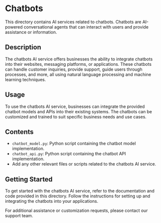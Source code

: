 # Chatbots

This directory contains AI services related to chatbots. Chatbots are AI-powered conversational agents that can interact with users and provide assistance or information.

## Description

The chatbots AI service offers businesses the ability to integrate chatbots into their websites, messaging platforms, or applications. These chatbots can handle customer inquiries, provide support, guide users through processes, and more, all using natural language processing and machine learning techniques.

## Usage

To use the chatbots AI service, businesses can integrate the provided chatbot models and APIs into their existing systems. The chatbots can be customized and trained to suit specific business needs and use cases.

## Contents

- `chatbot_model.py`: Python script containing the chatbot model implementation.
- `chatbot_api.py`: Python script containing the chatbot API implementation.
- Add any other relevant files or scripts related to the chatbots AI service.

## Getting Started

To get started with the chatbots AI service, refer to the documentation and code provided in this directory. Follow the instructions for setting up and integrating the chatbots into your applications.

For additional assistance or customization requests, please contact our support team.

